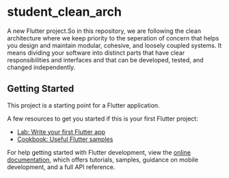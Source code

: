 # student_clean_arch

A new Flutter project.So in this repository, we are following the clean architecture where we keep priority to the seperation of concern that helps you design and maintain modular, cohesive, and loosely coupled systems. It means dividing your software into distinct parts that have clear responsibilities and interfaces and that can be developed, tested, and changed independently.

## Getting Started

This project is a starting point for a Flutter application.

A few resources to get you started if this is your first Flutter project:

- [Lab: Write your first Flutter app](https://docs.flutter.dev/get-started/codelab)
- [Cookbook: Useful Flutter samples](https://docs.flutter.dev/cookbook)

For help getting started with Flutter development, view the
[online documentation](https://docs.flutter.dev/), which offers tutorials,
samples, guidance on mobile development, and a full API reference.
